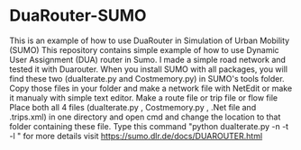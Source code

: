 # DuaRouter-SUMO
This is an example of how to use DuaRouter in Simulation of Urban Mobility (SUMO) 
This repository contains simple example of how to use Dynamic User Assignment (DUA) router in Sumo. I made a simple road network and tested it with Duarouter.
When you install SUMO with all packages, you will find these two (duaIterate.py and Costmemory.py) in SUMO's tools folder.
Copy those files in your folder and make a network file with NetEdit or make it manualy with simple text editor.
Make a route file or trip file or flow file 
Place both all 4 files (duaIterate.py , Costmemory.py , .Net file and .trips.xml) in one directory and open cmd and change the location to that folder containing these file.
Type this command "python duaIterate.py -n <name of your network file> -t <name of your trip or route file> -l <any integer value to specify no. of iterations>"
for more details visit https://sumo.dlr.de/docs/DUAROUTER.html 
